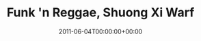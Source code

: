 ---
templateKey: event
guid: 0895e063-6eab-11ea-99c5-002590d1d1b0
date: 2011-06-04T00:00:00+00:00
eventTime: '3-9'
title: "Funk 'n Reggae, Shuong Xi Warf"
artist: "Funk 'n Reggae"
city: Taipei
venue: Shuong Xi Warf
group: LEO37
guests: Black Reign, Kenyatta Funksters, Rubberband
---